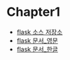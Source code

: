 # Chapter1
* [flask 소스 저장소](https://github.com/pallets/flask)
* [flask 문서_영문](https://flask-doc.readthedocs.io/en/latest/)
* [flask 문서_한글](https://flask-docs-kr.readthedocs.io/ko/latest/index.html)
